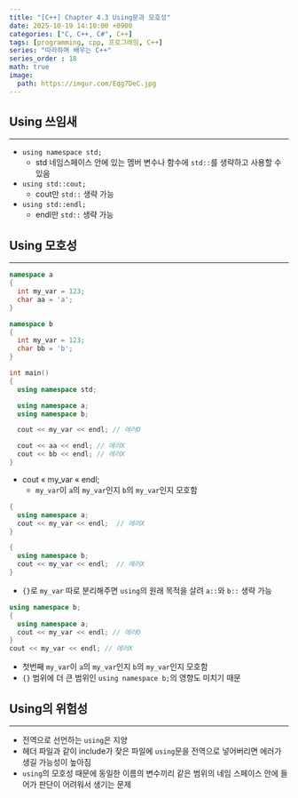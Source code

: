 ```yaml
---
title: "[C++] Chapter 4.3 Using문과 모호성"
date: 2025-10-19 14:10:00 +0900
categories: ["C, C++, C#", C++]
tags: [programming, cpp, 프로그래밍, C++]
series: "따라하며 배우는 C++"
series_order : 18
math: true
image:
  path: https://imgur.com/Eqg7DeC.jpg
---
```


## Using 쓰임새

---

- `using namespace std;`
  - std 네임스페이스 안에 있는 멤버 변수나 함수에 `std::`를 생략하고 사용할 수 있음
- `using std::cout;`
  - cout만 `std::` 생략 가능
- `using std::endl;`
  - endl만 `std::` 생략 가능

## Using 모호성

---

```cpp
namespace a
{
  int my_var = 123;
  char aa = 'a';
}

namespace b
{
  int my_var = 123;
  char bb = 'b';
}

int main()
{
  using namespace std;

  using namespace a;
  using namespace b;

  cout << my_var << endl; // 에러O

  cout << aa << endl; // 에러X
  cout << bb << endl; // 에러X
}
```

- cout « my_var « endl;
  - `my_var`이 `a`의 `my_var`인지 `b`의 `my_var`인지 모호함

```cpp
{
  using namespace a;
  cout << my_var << endl;  // 에러X
}

{
  using namespace b;
  cout << my_var << endl;  // 에러X
}
```

- `{}`로 `my_var` 따로 분리해주면 `using`의 원래 목적을 살려 `a::`와 `b::` 생략 가능

```cpp
using namespace b;
{
  using namespace a;
  cout << my_var << endl; // 에러O
}
cout << my_var << endl; // 에러X
```

- 첫번째 `my_var`이 `a`의 `my_var`인지 `b`의 `my_var`인지 모호함
- `{}` 범위에 더 큰 범위인 `using namespace b;`의 영향도 미치기 때문

## Using의 위험성

---

- 전역으로 선언하는 `using`은 지양
- 헤더 파일과 같이 include가 잦은 파일에 `using`문을 전역으로 넣어버리면 에러가 생길 가능성이 높아짐
- `using`의 모호성 때문에 동일한 이름의 변수끼리 같은 범위의 네임 스페이스 안에 들어가 판단이 어려워서 생기는 문제
